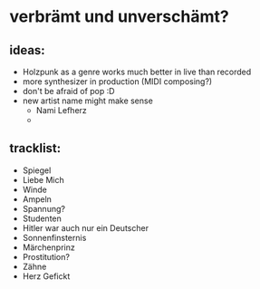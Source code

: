 # verbrämt und unverschämt?

## ideas:

- Holzpunk as a genre works much better in live than recorded
- more synthesizer in production (MIDI composing?)
- don't be afraid of pop :D
- new artist name might make sense
  - Nami Lefherz
  - 

## tracklist:

- Spiegel
- Liebe Mich
- Winde
- Ampeln
- Spannung?
- Studenten
- Hitler war auch nur ein Deutscher
- Sonnenfinsternis
- Märchenprinz
- Prostitution?
- Zähne
- Herz Gefickt
